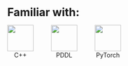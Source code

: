 <p><strong style="font-size: 1.8em;">Familiar with:</strong></p>

<div style="display: flex; gap: 40px; align-items: center;">
  <div style="text-align: center;">
    <img src="https://cdn.jsdelivr.net/gh/devicons/devicon/icons/cplusplus/cplusplus-original.svg" width="60" />
    <div>C++</div>
  </div>

  <div style="text-align: center;">
    <img src="https://www.svgrepo.com/show/373957/pddl.svg" width="60" />
    <div>PDDL</div>
  </div>

  <div style="text-align: center;">
    <img src="https://www.pikpng.com/pngl/m/297-2979964_pytorch-first-step-pytorch-logo-png-clipart.png" width="60" />
    <div>PyTorch</div>
  </div>
</div>



<!--
**Matero952/Matero952** is a ✨ _special_ ✨ repository because its `README.md` (this file) appears on your GitHub profile.

Here are some ideas to get you started:

- 🔭 I’m currently working on ...
- 🌱 I’m currently learning ...
- 👯 I’m looking to collaborate on ...
- 🤔 I’m looking for help with ...
- 💬 Ask me about ...
- 📫 How to reach me: ...
- 😄 Pronouns: ...
- ⚡ Fun fact: ...
-->
